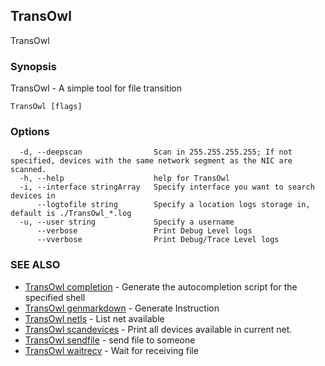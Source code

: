 ## TransOwl

TransOwl

### Synopsis

TransOwl - A simple tool for file transition

```
TransOwl [flags]
```

### Options

```
  -d, --deepscan                Scan in 255.255.255.255; If not specified, devices with the same network segment as the NIC are scanned.
  -h, --help                    help for TransOwl
  -i, --interface stringArray   Specify interface you want to search devices in
      --logtofile string        Specify a location logs storage in, default is ./TransOwl_*.log
  -u, --user string             Specify a username
      --verbose                 Print Debug Level logs
      --vverbose                Print Debug/Trace Level logs
```

### SEE ALSO

* [TransOwl completion](TransOwl_completion.md)	 - Generate the autocompletion script for the specified shell
* [TransOwl genmarkdown](TransOwl_genmarkdown.md)	 - Generate Instruction
* [TransOwl netls](TransOwl_netls.md)	 - List net available
* [TransOwl scandevices](TransOwl_scandevices.md)	 - Print all devices available in current net.
* [TransOwl sendfile](TransOwl_sendfile.md)	 - send file to someone
* [TransOwl waitrecv](TransOwl_waitrecv.md)	 - Wait for receiving file

